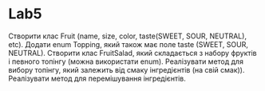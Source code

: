 # Lab5
Створити клас Fruit (name, size, color, taste(SWEET, SOUR, NEUTRAL), etc). Додати enum Topping, який також має поле taste (SWEET, SOUR, NEUTRAL). Створити клас FruitSalad, який складається з набору фруктів і певного топінгу (можна використати enum). Реалізувати метод для вибору топінгу, який залежить від смаку інгредієнтів (на свій смак)). Реалізувати метод для перемішування інгредієнтів.


